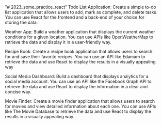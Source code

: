 "# 2023_some_practice_react" 
Todo List Application:
Create a simple to-do list application that allows users to add, mark as complete, and delete tasks.
You can use React for the frontend and a back-end of your choice for storing the data.

Weather App:
Build a weather application that displays the current weather conditions for a given location.
You can use APIs like OpenWeatherMap to retrieve the data and display it in a user-friendly way.

Recipe Book: 
Create a recipe book application that allows users to search for and save their favorite recipes.
You can use an API like Edamam to retrieve the data and use React to display the results in a visually appealing way

Social Media Dashboard: 
Build a dashboard that displays analytics for a social media account.
You can use an API like the Facebook Graph API to retrieve the data and use React
to display the information in a clear and concise way.

Movie Finder: 
Create a movie finder application that allows users to search for movies and view detailed
 information about each one. You can use APIs like The Movie Database to retrieve the data and use React
 to display the results in a visually appealing way.